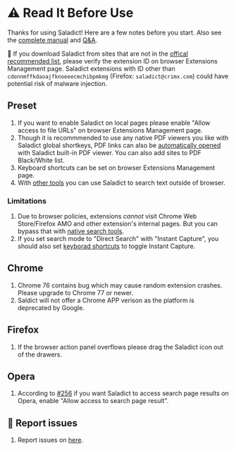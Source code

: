 # :warning: Read It Before Use

Thanks for using Saladict! Here are a few notes before you start. Also see the [complete manual](./manual.md) and [Q&A](./q&a.md).

:rotating_light: If you download Saladict from sites that are not in the [offical recommended list](https://github.com/crimx/ext-saladict/releases), please verify the extension ID on browser Extensions Management page. Saladict extensions with ID other than `cdonnmffkdaoajfknoeeecmchibpmkmg` (Firefox: `saladict@crimx.com`) could have potential risk of malware injection.

## Preset

1. If you want to enable Saladict on local pages please enable "Allow access to file URLs" on browser Extensions Management page.
1. Though it is recommmended to use any native PDF viewers you like with Saladict global shortkeys, PDF links can also be [automatically opened](./manual.md#open-setting) with Saladict built-in PDF viewer. You can also add sites to PDF Black/White list.
1. Keyboard shortcuts can be set on browser Extensions Management page.
1. With [other tools](https://saladict.crimx.com/native.html) you can use Saladict to search text outside of browser.

### Limitations

1. Due to browser policies, extensions *cannot* visit Chrome Web Store/Firefox AMO and other extension's internal pages. But you can bypass that with [native search tools](https://saladict.crimx.com/native.html).
1. If you set search mode to "Direct Search" with "Instant Capture", you should also set [keyborad shortcuts](./manual#shortcuts) to toggle Instant Capture.

## Chrome

1. Chrome 76 contains bug which may cause random extension crashes. Please upgrade to Chrome 77 or newer.
1. Saldict will not offer a Chrome APP verison as the platform is deprecated by Google.

## Firefox

1. If the browser action panel overflows please drag the Saladict icon out of the drawers.

## Opera

1. According to [#256](https://github.com/crimx/ext-saladict/issues/256) if you want Saladict to access search page results on Opera, enable "Allow access to search page result".


## :memo: Report issues

1. Report issues on [here](https://github.com/crimx/crx-saladict/issues).

